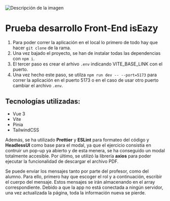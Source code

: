 ![Descripción de la imagen](https://i.ibb.co/0rkQb5Z/Captura-de-pantalla-2023-09-25-a-las-0-16-58.png)

# Prueba desarrollo Front-End isEazy

1. Para poder correr la aplicación en el local lo primero de todo hay que hacer `git clone` de la rama.
2. Una vez bajado el proyecto, se han de instalar todas las dependencias con `npm i`.
3. El tercer paso es crear el arhivo `.env` indicando VITE_BASE_LINK con el puerto.
4. Una vez hecho este paso, se utilza `npm run dev -- --port=5173` para correr la aplicación en el puerto 5173 o en el caso de usar otro puerto cambiar el archivo `.env`.

## Tecnologías utilizadas:

- Vue 3
- Vite
- Pinia
- TailwindCSS

Además, se ha utilizado **Prettier** y **ESLint** para formateo del código y **HeadlessUI** como base para el modal, ya que el ejercicio consistía en contruir un pop-up ya abierto y de esta menera, se ha conseguido un modal totalmente accesible. Por último, se utilizó la librería **axios** para poder ejecutar la funcionalidad de descargar el archivo PDF.

Se puede enviar los mensajes tanto por parte del profesor, como del alumno. Para ello, primero hay que escoger el rol y a continuación, escribir el cuerpo del mensaje. Estos mensajes se irán almacenando en el array correspondiente. Debido a que la app no está conectada a ningún servidor, una vez actualizada la página, toda la información nueva se pierde.
